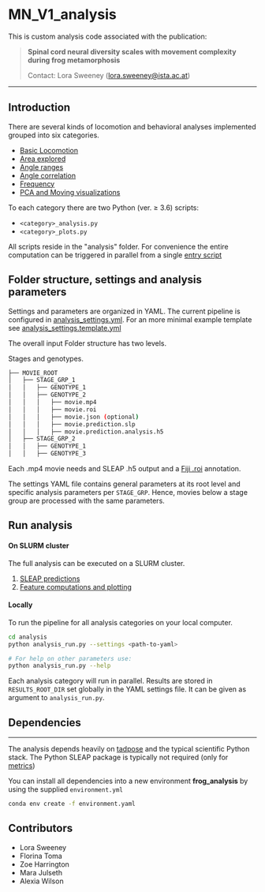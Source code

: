 # MN_V1_analysis


This is custom analysis code associated with the publication:

> **Spinal cord neural diversity scales with movement complexity during frog metamorphosis**
>
> Contact: Lora Sweeney (lora.sweeney@ista.ac.at)


---

## Introduction
There are several kinds of locomotion and behavioral analyses implemented grouped into six categories.

* [Basic Locomotion](doc/locomotion.md)
* [Area explored](doc/area_explored.md)
* [Angle ranges](doc/angle_range.md)
* [Angle correlation](doc/angle_correlation.md)
* [Frequency](doc/frequency.md)
* [PCA and Moving visualizations](doc/pca_moving.md)

To each category there are two Python (ver. $\geq$ 3.6) scripts:

* `<category>_analysis.py`
* `<category>_plots.py`

All scripts reside in the "analysis" folder. For convenience the entire computation can be triggered in parallel from a single [entry script](#run-analysis)

## Folder structure, settings and analysis parameters

Settings and parameters are organized in YAML. The current pipeline is configured in [analysis_settings.yml](analysis_settings.yml). For an more minimal example template see [analysis_settings.template.yml](analysis_settings.template.yml)

The overall input Folder structure has two levels.

Stages and genotypes. 

```bash
├── MOVIE_ROOT
│   ├── STAGE_GRP_1
│   │   ├── GENOTYPE_1
│   │   ├── GENOTYPE_2
│   │   │   ├── movie.mp4
│   │   │   ├── movie.roi
│   │   │   ├── movie.json (optional)
│   │   │   ├── movie.prediction.slp
│   │   │   ├── movie.prediction.analysis.h5
│   ├── STAGE_GRP_2
│   │   ├── GENOTYPE_1
│   │   ├── GENOTYPE_3
```
Each .mp4 movie needs and SLEAP .h5 output and a [Fiji .roi](./scripts/README.md#manual-annotation-of-the-dish-roi-using-imagejfiji) annotation.

The settings YAML file contains general parameters at its root level and specific analysis parameters per `STAGE_GRP`. Hence, movies below a stage group are processed with the same parameters.

## Run analysis

#### On SLURM cluster

The full analysis can be executed on a SLURM cluster.

1. [SLEAP predictions](scripts/README.md#run-sleap-prediction-of-movies-on-slurm-cluster)
2. [Feature computations and plotting](scripts/README.md#run-analysis-on-slurm-cluster)

#### Locally

To run the pipeline for all analysis categories on your local computer.

```bash
cd analysis
python analysis_run.py --settings <path-to-yaml>

# For help on other parameters use: 
python analysis_run.py --help
```

Each analysis category will run in parallel. Results are stored in `RESULTS_ROOT_DIR` set globally in the YAML settings file. It can be given as argument to `analysis_run.py`.

## Dependencies
---

The analysis depends heavily on [tadpose](https://github.com/sommerc/tadpose) and the typical scientific Python stack. The Python SLEAP package is typically not required (only for [metrics](scripts/README.md#metrics-generate-sleap-validation-metrics-as-table))

You can install all dependencies into a new environment **frog_analysis** by using the supplied `environment.yml`

```bash
conda env create -f environment.yaml
```

## Contributors
* Lora Sweeney
* Florina Toma
* Zoe Harrington
* Mara Julseth
* Alexia Wilson





